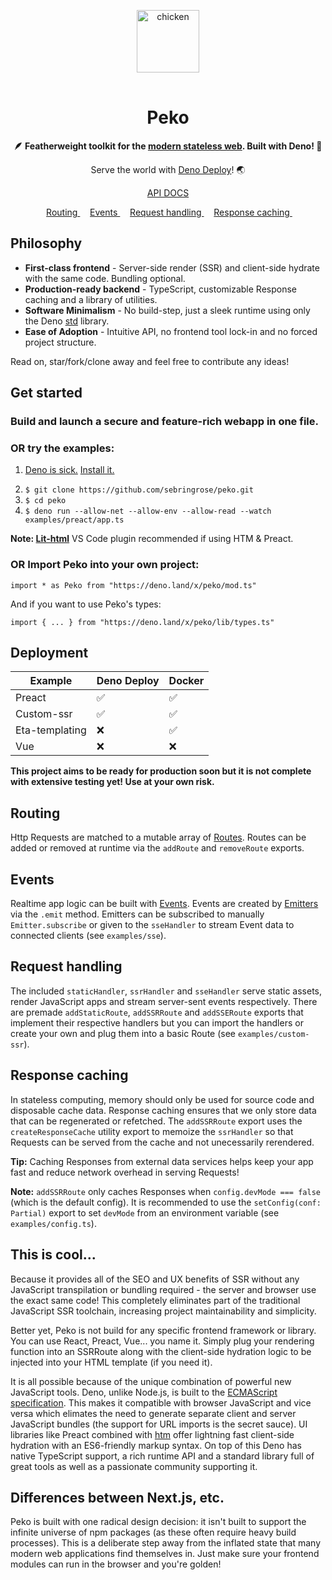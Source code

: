 <p align="center">
    <img 
        height="100px"
        width="100px"
        style="margin: 1rem auto;"
        src="https://raw.githubusercontent.com/sebringrose/peko/main/examples/preact/src/assets/twemoji_chicken.svg" alt="chicken" 
    />
</p>
<h1 align="center">Peko</h1>
<p align="center"><strong>
    🪶 Featherweight toolkit for the <a href="https://tinyclouds.org/javascript_containers">modern stateless web</a>. Built with Deno! 🦕 
</strong></p>

<p align="center">
    Serve the world with <a href="https://deno.com/deploy">Deno Deploy</a>! 🌏
</p> 

<p align="center">
    <a href="https://doc.deno.land/https://deno.land/x/peko/mod.ts">
        API DOCS
    </a>
</p>

<p align="center">
    <span>
        &nbsp;
        <a href="#routing">
            Routing
        </a>
        &nbsp;
    </span>
    <span>
        &nbsp;
        <a href="#events">
            Events
        </a>
        &nbsp;
    </span>
    <span>
        &nbsp;
        <a href="#request-handling">
            Request handling
        </a>
        &nbsp;
    </span>
    <span>
        &nbsp;
        <a href="#response-caching">
            Response caching
        </a>
        &nbsp;
    </span>
</p>

<h2>Philosophy</h2>
<ul>
    <li>
        <strong>First-class frontend</strong> - Server-side render (SSR) and client-side hydrate with the same code. Bundling optional.
    </li>
    <li>
        <strong>Production-ready backend</strong> - TypeScript, customizable Response caching and a library of utilities.
    </li>
    <li>
        <strong>Software Minimalism</strong> - No build-step, just a sleek runtime using only the Deno <a href="https://deno.land/std">std</a> library.
    </li>
    <li>
        <strong>Ease of Adoption</strong> - Intuitive API, no frontend tool lock-in and no forced project structure.
    </li>
</ul>
<p>
    Read on, star/fork/clone away and feel free to contribute any ideas!
</p>

<h2>Get started</h2>
<h3>Build and launch a secure and feature-rich webapp in one file.</h3>

<h3>OR try the examples:</h3>
<ol>
    <li>
        <p><a href="#cool">Deno is sick.</a> <a href="https://deno.land/manual/getting_started/installation">Install it.</a></p>
    </li>
    <li>
        <code>$ git clone https://github.com/sebringrose/peko.git</code>
    </li>
    <li>
        <code>$ cd peko</code>
    </li>
    <li>
        <code>$ deno run --allow-net --allow-env --allow-read --watch examples/preact/app.ts</code>
    </li>
</ol>
<p>
    <strong>Note: <a href="https://marketplace.visualstudio.com/items?itemName=bierner.lit-html">Lit-html</a></strong> VS Code plugin recommended if using HTM & Preact.
</p>

<h3>OR Import Peko into your own project:</h3>
<p><code>import * as Peko from "https://deno.land/x/peko/mod.ts"</code></p>
<p>And if you want to use Peko's types:</p>
<p><code>import { ... } from "https://deno.land/x/peko/lib/types.ts"</code></p>

<h2>Deployment</h2>

| Example        | Deno Deploy | Docker |
|   ---          |     ---     |   ---  |
| Preact         |     ✅      |    ✅   |
| Custom-ssr     |     ✅      |    ✅   |
| Eta-templating |     ❌      |    ✅   |
| Vue            |     ❌      |    ❌   |

<p>
    <strong>This project aims to be ready for production soon but it is not complete with extensive testing yet! Use at your own risk.</strong>
</p>

<h2 id="#routing">Routing</h2>
<p>
    Http Requests are matched to a mutable array of <a href="https://doc.deno.land/https://deno.land/x/peko@v0.2.0/lib/types.ts/~/Route">Routes</a>. Routes can be added or removed at runtime via the <code>addRoute</code> and <code>removeRoute</code> exports.
</p>

<h2 id="#events">Events</h2>
<p>
    Realtime app logic can be built with <a href="https://doc.deno.land/https://deno.land/x/peko@v0.2.0/lib/types.ts/~/Event">Events</a>. Events are created by <a href="https://doc.deno.land/https://deno.land/x/peko@v0.2.0/lib/types.ts/~/Emitter">Emitters</a> via the <code>.emit</code> method. Emitters can be subscribed to manually <code>Emitter.subscribe</code> or given to the <code>sseHandler</code> to stream Event data to connected clients (see <code>examples/sse</code>).
</p>

<h2 id="request-handling">Request handling</h2>
<p>
    The included <code>staticHandler</code>, <code>ssrHandler</code> and <code>sseHandler</code> serve static assets, render JavaScript apps and stream server-sent events respectively. There are premade <code>addStaticRoute</code>, <code>addSSRRoute</code> and <code>addSSERoute</code> exports that implement their respective handlers but you can import the handlers or create your own and plug them into a basic Route (see <code>examples/custom-ssr</code>).
</p>

<h2 id="response-caching">Response caching</h2>
<p>
    In stateless computing, memory should only be used for source code and disposable cache data. Response caching ensures that we only store data that can be regenerated or refetched. The <code>addSSRRoute</code> export uses the <code>createResponseCache</code> utility export to memoize the <code>ssrHandler</code> so that Requests can be served from the cache and not unecessarily rerendered.
</p>
<p>
    <strong>Tip:</strong> Caching Responses from external data services helps keep your app fast and reduce network overhead in serving Requests!
</p>
<p>
    <strong>Note:</strong> <code>addSSRRoute</code> only caches Responses when <code>config.devMode === false</code> (which is the default config). It is recommended to use the <code>setConfig(conf: Partial<Config>)</code> export to set <code>devMode</code> from an environment variable (see <code>examples/config.ts</code>).
</p>

<h2 id="cool">This is cool...</h2>
<p>
    Because it provides all of the SEO and UX benefits of SSR without any JavaScript transpilation or bundling required - the server and browser use the exact same code! This completely eliminates part of the traditional JavaScript SSR toolchain, increasing project maintainability and simplicity.
</p>
<p>
    Better yet, Peko is not build for any specific frontend framework or library. You can use React, Preact, Vue... you name it. Simply plug your rendering function into an SSRRoute along with the client-side hydration logic to be injected into your HTML template (if you need it).
</p>
<p>
    It is all possible because of the unique combination of powerful new JavaScript tools. Deno, unlike Node.js, is built to the <a href="https://tc39.es/">ECMAScript specification</a>. This makes it compatible with browser JavaScript and vice versa which elimates the need to generate separate client and server JavaScript bundles (the support for URL imports is the secret sauce). UI libraries like Preact combined with <a href="https://github.com/developit/htm">htm</a> offer lightning fast client-side hydration with an ES6-friendly markup syntax. On top of this Deno has native TypeScript support, a rich runtime API and a standard library full of great tools as well as a passionate community supporting it.
</p>

<h2>Differences between Next.js, etc.</h2>
<p>
    Peko is built with one radical design decision: it isn't built to support the infinite universe of npm packages (as these often require heavy build processes). This is a deliberate step away from the inflated state that many modern web applications find themselves in. Just make sure your frontend modules can run in the browser and you're golden!
</p>
